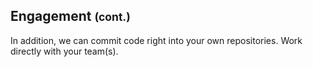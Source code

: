##  Engagement <small>(cont.)</small>

In addition, we can commit code right into your own repositories. Work directly with your team(s).

